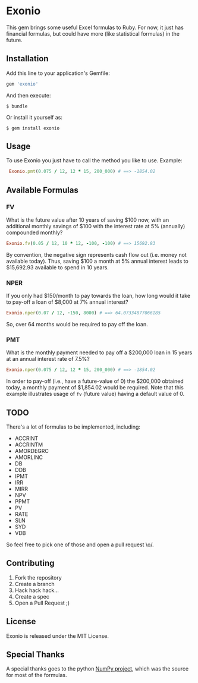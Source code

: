 # Exonio

This gem brings some useful Excel formulas to Ruby. For now, it just has
financial formulas, but could have more (like statistical formulas) in the future.

## Installation

Add this line to your application's Gemfile:

```ruby
gem 'exonio'
```

And then execute:

    $ bundle

Or install it yourself as:

    $ gem install exonio

## Usage

To use Exonio you just have to call the method you like to use. Example:

```ruby
 Exonio.pmt(0.075 / 12, 12 * 15, 200_000) # ==> -1854.02
```

## Available Formulas

### FV

What is the future value after 10 years of saving $100 now, with
an additional monthly savings of $100 with the interest rate at
5% (annually) compounded monthly?

```ruby
Exonio.fv(0.05 / 12, 10 * 12, -100, -100) # ==> 15692.93
```

By convention, the negative sign represents cash flow out (i.e. money not
available today).  Thus, saving $100 a month at 5% annual interest leads
to $15,692.93 available to spend in 10 years.

### NPER

If you only had $150/month to pay towards the loan, how long would it take
to pay-off a loan of $8,000 at 7% annual interest?

```ruby
Exonio.nper(0.07 / 12, -150, 8000) # ==> 64.07334877066185
```

So, over 64 months would be required to pay off the loan.

### PMT

What is the monthly payment needed to pay off a $200,000 loan in 15
years at an annual interest rate of 7.5%?

```ruby
Exonio.nper(0.075 / 12, 12 * 15, 200_000) # ==> -1854.02
```

In order to pay-off (i.e., have a future-value of 0) the $200,000 obtained
today, a monthly payment of $1,854.02 would be required.  Note that this
example illustrates usage of `fv` (future value) having a default value of 0.

## TODO

There's a lot of formulas to be implemented, including:

* ACCRINT
* ACCRINTM
* AMORDEGRC
* AMORLINC
* DB
* DDB
* IPMT
* IRR
* MIRR
* NPV
* PPMT
* PV
* RATE
* SLN
* SYD
* VDB

So feel free to pick one of those and open a pull request \o/.

## Contributing
 1. Fork the repository
 2. Create a branch
 3. Hack hack hack...
 4. Create a spec
 5. Open a Pull Request ;)

## License

Exonio is released under the MIT License.

## Special Thanks

A special thanks goes to the python [NumPy project](http://www.numpy.org/), which was the source for most
of the formulas.

